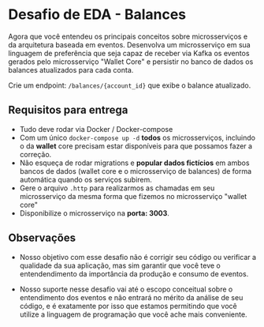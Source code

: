 # Desafio de EDA - Balances

Agora que você entendeu os principais conceitos sobre microsserviços e da arquitetura baseada em eventos. Desenvolva um microsserviço em sua linguagem de preferência que seja capaz de receber via Kafka os eventos gerados pelo microsserviço "Wallet Core" e persistir no banco de dados os balances atualizados para cada conta.

Crie um endpoint: `/balances/{account_id}` que exibe o balance atualizado.

## Requisitos para entrega

- Tudo deve rodar via Docker / Docker-compose
- Com um único `docker-compose up -d` **todos** os microsserviços, incluindo o da **wallet** core precisam estar disponíveis para que possamos fazer a correção.
- Não esqueça de rodar migrations e **popular dados fictícios** em ambos bancos de dados (wallet core e o microsserviço de balances) de forma automática quando os serviços subirem.
- Gere o arquivo `.http` para realizarmos as chamadas em seu microsserviço da mesma forma que fizemos no microsserviço "wallet core"
- Disponibilize o microsserviço na **porta: 3003**.

## Observações

- Nosso objetivo com esse desafio não é corrigir seu código ou verificar a qualidade da sua aplicação, mas sim garantir que você teve o entendendimento da importância da produção e consumo de eventos.

- Nosso suporte nesse desafio vai até o escopo conceitual sobre o entendimento dos eventos e não entrará no mérito da análise de seu código, e é exatamente por isso que estamos permitindo que você utilize a linguagem de programação que você ache mais conveniente.
